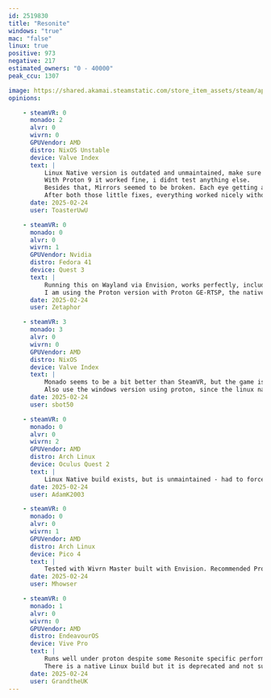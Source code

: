 ```yaml
---
id: 2519830
title: "Resonite"
windows: "true"
mac: "false"
linux: true
positive: 973
negative: 217
estimated_owners: "0 - 40000"
peak_ccu: 1307

image: https://shared.akamai.steamstatic.com/store_item_assets/steam/apps/2519830/header.jpg?t=1721725925
opinions:

    - steamVR: 0
      monado: 2
      alvr: 0
      wivrn: 0
      GPUVendor: AMD
      distro: NixOS Unstable
      device: Valve Index
      text: |
          Linux Native version is outdated and unmaintained, make sure to switch to forcing Proton. 
          With Proton 9 it worked fine, i didnt test anything else.
          Besides that, Mirrors seemed to be broken. Each eye getting a different image and causing really messed up visuals. Like double vision basically.  To fix add OXR_PARALLEL_VIEWS=1 to your launch options. This fixes mirrors. 
          After both those little fixes, everything worked nicely without a single issue so far.
      date: 2025-02-24
      user: ToasterUwU

    - steamVR: 0
      monado: 0
      alvr: 0
      wivrn: 1
      GPUVendor: Nvidia
      distro: Fedora 41
      device: Quest 3
      text: |
          Running this on Wayland via Envision, works perfectly, including with RML and Monkeyloader mods
          I am using the Proton version with Proton GE-RTSP, the native Linux build is considered deprecated
      date: 2025-02-24
      user: Zetaphor

    - steamVR: 3
      monado: 3
      alvr: 0
      wivrn: 0
      GPUVendor: AMD
      distro: NixOS
      device: Valve Index
      text: |
          Monado seems to be a bit better than SteamVR, but the game is very unoptimised.
          Also use the windows version using proton, since the linux native version runs worse.
      date: 2025-02-24
      user: sbot50

    - steamVR: 0
      monado: 0
      alvr: 0
      wivrn: 2
      GPUVendor: AMD
      distro: Arch Linux
      device: Oculus Quest 2
      text: |
          Linux Native build exists, but is unmaintained - had to force Proton. Otherwise works perfectly fine for me.
      date: 2025-02-24
      user: AdamK2003

    - steamVR: 0
      monado: 0
      alvr: 0
      wivrn: 1
      GPUVendor: AMD
      distro: Arch Linux
      device: Pico 4
      text: |
          Tested with Wivrn Master built with Envision. Recommended Proton version is the latest [RTSP](https://github.com/SpookySkeletons/proton-ge-rtsp/releases) branch. 
      date: 2025-02-24
      user: Mhowser

    - steamVR: 0
      monado: 1
      alvr: 0
      wivrn: 0
      GPUVendor: AMD
      distro: EndeavourOS
      device: Vive Pro
      text: |
          Runs well under proton despite some Resonite specific performance bugs that affect both Windows and Linux. Vive wands (and some other controllers) aren't properly detected due to a stub function in OpenComposite but it isn't hard to fix and I am working on a fork of OC on gitlab that will be a PR soon.
          There is a native Linux build but it is deprecated and not supported with lots of bugs. The Developers have said they will come back to the Linux native build after performance and a new build system called Molecule. but that's a while off yet
      date: 2025-02-24
      user: GrandtheUK
---
```

